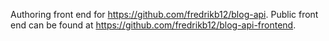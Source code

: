 Authoring front end for https://github.com/fredrikb12/blog-api. Public front end can be found at https://github.com/fredrikb12/blog-api-frontend.